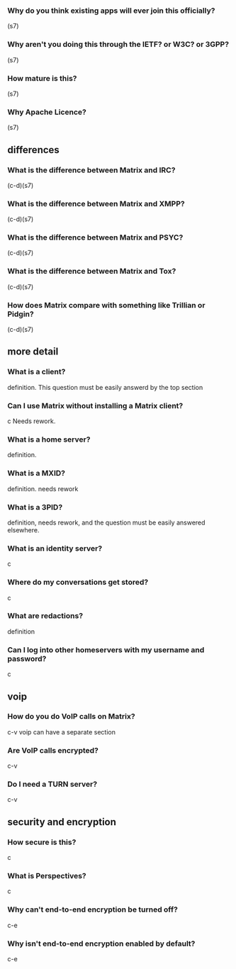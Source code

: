 ### Why do you think existing apps will ever join this officially?
(s7)

### Why aren't you doing this through the IETF? or W3C? or 3GPP?
(s7)

### How mature is this?
(s7)

### Why Apache Licence?
(s7)

## differences

### What is the difference between Matrix and IRC?
(c-d)(s7)
### What is the difference between Matrix and XMPP?
(c-d)(s7)
### What is the difference between Matrix and PSYC?
(c-d)(s7)
### What is the difference between Matrix and Tox?
(c-d)(s7)
### How does Matrix compare with something like Trillian or Pidgin?
(c-d)(s7)

## more detail

### What is a client?
definition. This question must be easily answerd by the top section
### Can I use Matrix without installing a Matrix client?
c Needs rework.
### What is a home server?
definition.
### What is a MXID?
definition. needs rework
### What is a 3PID?
definition, needs rework, and the question must be easily answered elsewhere.
### What is an identity server?
c
### Where do my conversations get stored?
c
### What are redactions?
definition

### Can I log into other homeservers with my username and password?
c

## voip

### How do you do VoIP calls on Matrix?
c-v voip can have a separate section
### Are VoIP calls encrypted?
c-v
### Do I need a TURN server?
c-v

## security and encryption
### How secure is this?
c
### What is Perspectives?
c

### Why can't end-to-end encryption be turned off?
c-e
### Why isn't end-to-end encryption enabled by default?
c-e